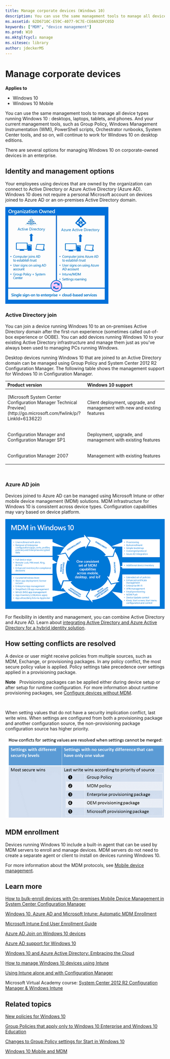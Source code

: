 ```yaml
---
title: Manage corporate devices (Windows 10)
description: You can use the same management tools to manage all device types running Windows 10 desktops, laptops, tablets, and phones.
ms.assetid: 62D6710C-E59C-4077-9C7E-CE0A92DFC05D
keywords: ["MDM", "device management"]
ms.prod: W10
ms.mktglfcycl: manage
ms.sitesec: library
author: jdeckerMS
---
```


# Manage corporate devices


**Applies to**

-   Windows 10
-   Windows 10 Mobile

You can use the same management tools to manage all device types running Windows 10 : desktops, laptops, tablets, and phones. And your current management tools, such as Group Policy, Windows Management Instrumentation (WMI), PowerShell scripts, Orchestrator runbooks, System Center tools, and so on, will continue to work for Windows 10 on desktop editions.

There are several options for managing Windows 10 on corporate-owned devices in an enterprise.

## Identity and management options


Your employees using devices that are owned by the organization can connect to Active Directory or Azure Active Directory (Azure AD). Windows 10 does not require a personal Microsoft account on devices joined to Azure AD or an on-premises Active Directory domain.

![choose active directory or azure ad for identity](images/identitychoices.png)

### Active Directory join

You can join a device running Windows 10 to an on-premises Active Directory domain after the first-run experience (sometimes called out-of-box experience or OOBE). You can add devices running Windows 10 to your existing Active Directory infrastructure and manage them just as you've always been used to managing PCs running Windows.

Desktop devices running Windows 10 that are joined to an Active Directory domain can be managed using Group Policy and System Center 2012 R2 Configuration Manager. The following table shows the management support for Windows 10 in Configuration Manager.

<table>
<colgroup>
<col width="50%" />
<col width="50%" />
</colgroup>
<thead>
<tr class="header">
<th align="left">Product version</th>
<th align="left">Windows 10 support</th>
</tr>
</thead>
<tbody>
<tr class="odd">
<td align="left"><p>[Microsoft System Center Configuration Manager Technical Preview](http://go.microsoft.com/fwlink/p/?LinkId=613622)</p></td>
<td align="left"><p>Client deployment, upgrade, and management with new and existing features</p></td>
</tr>
<tr class="even">
<td align="left"><p>Configuration Manager and Configuration Manager SP1</p></td>
<td align="left"><p>Deployment, upgrade, and management with existing features</p></td>
</tr>
<tr class="odd">
<td align="left"><p>Configuration Manager 2007</p></td>
<td align="left"><p>Management with existing features</p></td>
</tr>
</tbody>
</table>

 

### Azure AD join

Devices joined to Azure AD can be managed using Microsoft Intune or other mobile device management (MDM) solutions. MDM infrastructure for Windows 10 is consistent across device types. Configuration capabilities may vary based on device platform.

![mdm options for mobile, desktop, and iot through device lifecycle](images/mdm.png)

For flexibility in identity and management, you can combine Active Directory and Azure AD. Learn about [integrating Active Directory and Azure Active Directory for a hybrid identity solution](http://go.microsoft.com/fwlink/p/?LinkId=613209).

## How setting conflicts are resolved


A device or user might receive policies from multiple sources, such as MDM, Exchange, or provisioning packages. In any policy conflict, the most secure policy value is applied. Policy settings take precedence over settings applied in a provisioning package.

**Note**  
Provisioning packages can be applied either during device setup or after setup for runtime configuration. For more information about runtime provisioning packages, see [Configure devices without MDM](configure-devices-without-mdm.md).

 

When setting values that do not have a security implication conflict, last write wins. When settings are configured from both a provisioning package and another configuration source, the non-provisioning package configuration source has higher priority.

![](images/configconflict.png)

## MDM enrollment


Devices running Windows 10 include a built-in agent that can be used by MDM servers to enroll and manage devices. MDM servers do not need to create a separate agent or client to install on devices running Windows 10.

For more information about the MDM protocols, see [Mobile device management](http://go.microsoft.com/fwlink/p/?LinkID=533172).

## Learn more

[How to bulk-enroll devices with On-premises Mobile Device Management in System Center Configuration Manager](https://technet.microsoft.com/en-us/library/mt627898.aspx)

[Windows 10, Azure AD and Microsoft Intune: Automatic MDM Enrollment](http://go.microsoft.com/fwlink/p/?LinkId=623321)

[Microsoft Intune End User Enrollment Guide](http://go.microsoft.com/fwlink/p/?LinkID=617169)

[Azure AD Join on Windows 10 devices](http://go.microsoft.com/fwlink/p/?LinkId=616791)

[Azure AD support for Windows 10](http://go.microsoft.com/fwlink/p/?LinkID=615765)

[Windows 10 and Azure Active Directory: Embracing the Cloud](http://go.microsoft.com/fwlink/p/?LinkId=615768)

[How to manage Windows 10 devices using Intune](http://go.microsoft.com/fwlink/p/?LinkId=613620)

[Using Intune alone and with Configuration Manager](http://go.microsoft.com/fwlink/p/?LinkId=613207)

Microsoft Virtual Academy course: [System Center 2012 R2 Configuration Manager & Windows Intune](http://go.microsoft.com/fwlink/p/?LinkId=613208)

## Related topics


[New policies for Windows 10](new-policies-for-windows-10.md)

[Group Policies that apply only to Windows 10 Enterprise and Windows 10 Education](group-policies-for-enterprise-and-education-editions.md)

[Changes to Group Policy settings for Start in Windows 10](changes-to-start-policies-in-windows-10.md)

[Windows 10 Mobile and MDM](windows-10-mobile-and-mdm.md)

 

 





